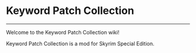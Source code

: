 # Keyword Patch Collection

---

Welcome to the Keyword Patch Collection wiki!

Keyword Patch Collection is a mod for Skyrim Special Edition.
